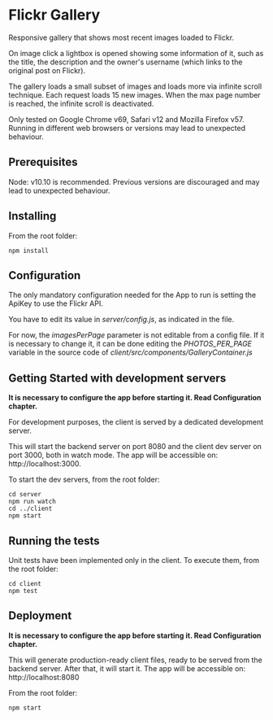 # Flickr Gallery

Responsive gallery that shows most recent images loaded to Flickr.

On image click a lightbox is opened showing some information of it, such as the title, the description and the owner's username (which links to the original post on Flickr).

The gallery loads a small subset of images and loads more via infinite scroll technique. Each request loads 15 new images. When the max page number is reached, the infinite scroll is deactivated.  

Only tested on Google Chrome v69, Safari v12 and Mozilla Firefox v57. Running in different web browsers or versions may lead to unexpected behaviour.

## Prerequisites

Node: v10.10 is recommended. Previous versions are discouraged and may lead to unexpected behaviour.

## Installing

From the root folder:
```
npm install
```

## Configuration

The only mandatory configuration needed for the App to run is setting the ApiKey to use the Flickr API.

You have to edit its value in *server/config.js*, as indicated in the file.

For now, the *imagesPerPage* parameter is not editable from a config file. If it is necessary to change it, it can be done editing the *PHOTOS_PER_PAGE* variable in the source code of *client/src/components/GalleryContainer.js*

## Getting Started with development servers

**It is necessary to configure the app before starting it. Read Configuration chapter.**

For development purposes, the client is served by a dedicated development server.

This will start the backend server on port 8080 and the client dev server on port 3000, both in watch mode.
The app will be accessible on: http://localhost:3000.

To start the dev servers, from the root folder:
```
cd server
npm run watch
cd ../client
npm start
```

## Running the tests

Unit tests have been implemented only in the client. To execute them, from the root folder:

```
cd client
npm test
```

## Deployment

**It is necessary to configure the app before starting it. Read Configuration chapter.**

This will generate production-ready client files, ready to be served from the backend server. After that, it will start it. The app will be accessible on: http://localhost:8080

From the root folder:

```
npm start
```